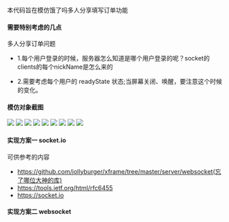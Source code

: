 本代码旨在模仿饿了吗多人分享填写订单功能

#### 需要特别考虑的几点

多人分享订单问题
* 1.每个用户登录的时候，服务器怎么知道是哪个用户登录的呢？socket的clients的每个nickName是怎么来的

* 2.需要考虑每个用户的 readyState 状态;当屏幕关闭、唤醒，要注意这个时候的变化。

#### 模仿对象截图
![](https://raw.githubusercontent.com/dirstart/image_bed/master/socket.io0.png)
![](https://raw.githubusercontent.com/dirstart/image_bed/master/socket.io1.png)
![](https://raw.githubusercontent.com/dirstart/image_bed/master/socket.io2.png)
![](https://raw.githubusercontent.com/dirstart/image_bed/master/socket.io3.png)
![](https://raw.githubusercontent.com/dirstart/image_bed/master/socket.io4.png)
![](https://raw.githubusercontent.com/dirstart/image_bed/master/socket.io5.png)
![](https://raw.githubusercontent.com/dirstart/image_bed/master/socket.io6.png)
![](https://raw.githubusercontent.com/dirstart/image_bed/master/socket.io7.png)
![](https://raw.githubusercontent.com/dirstart/image_bed/master/socket.io8.png)

#### 实现方案一 socket.io

可供参考的内容
* https://github.com/jollyburger/xframe/tree/master/server/websocket(忘了哪位大神的库)
* https://tools.ietf.org/html/rfc6455
* https://socket.io

#### 实现方案二 websocket

